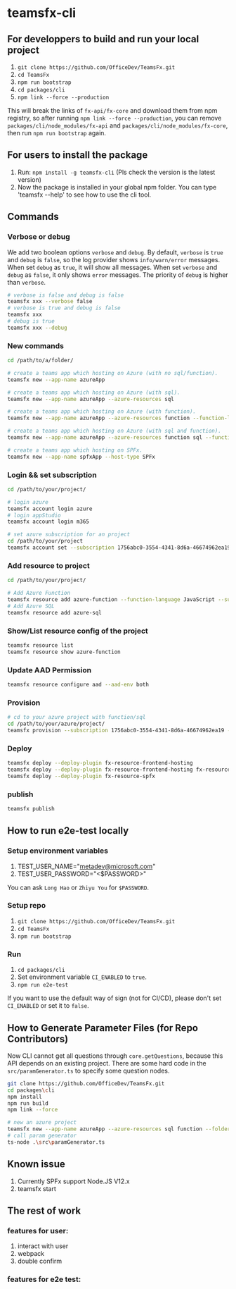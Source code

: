 # teamsfx-cli

## For developpers to build and run your local project

1. `git clone https://github.com/OfficeDev/TeamsFx.git`
2. `cd TeamsFx`
3. `npm run bootstrap`
4. `cd packages/cli`
5. `npm link --force --production`

This will break the links of `fx-api/fx-core` and download them from npm registry, so after running `npm link --force --production`, you can remove `packages/cli/node_modules/fx-api` and `packages/cli/node_modules/fx-core`, then run `npm run bootstrap` again. 

## For users to install the package
1. Run: `npm install -g teamsfx-cli` (Pls check the version is the latest version)
2. Now the package is installed in your global npm folder. You can type 'teamsfx --help' to see how to use the cli tool.

## Commands

### Verbose or debug

We add two boolean options `verbose` and `debug`. By default, `verbose` is `true` and `debug` is `false`, so the log provider shows `info/warn/error` messages. When set `debug` as `true`, it will show all messages. When set `verbose` and `debug` as `false`, it only shows `error` messages. The priority of `debug` is higher than `verbose`.

```bash
# verbose is false and debug is false
teamsfx xxx --verbose false
# verbose is true and debug is false
teamsfx xxx
# debug is true
teamsfx xxx --debug
```

### New commands

```bash
cd /path/to/a/folder/

# create a teams app which hosting on Azure (with no sql/function).
teamsfx new --app-name azureApp

# create a teams app which hosting on Azure (with sql).
teamsfx new --app-name azureApp --azure-resources sql

# create a teams app which hosting on Azure (with function).
teamsfx new --app-name azureApp --azure-resources function --function-language JavaScript

# create a teams app which hosting on Azure (with sql and function).
teamsfx new --app-name azureApp --azure-resources function sql --function-language JavaScript

# create a teams app which hosting on SPFx.
teamsfx new --app-name spfxApp --host-type SPFx
```

### Login && set subscription

```bash
cd /path/to/your/project/

# login azure
teamsfx account login azure
# login appStudio
teamsfx account login m365

# set azure subscription for an project
cd /path/to/your/project
teamsfx account set --subscription 1756abc0-3554-4341-8d6a-46674962ea19
```

### Add resource to project

```bash
cd /path/to/your/project/

# Add Azure Function
teamsfx resource add azure-function --function-language JavaScript --subscription 1756abc0-3554-4341-8d6a-46674962ea19
# Add Azure SQL
teamsfx resource add azure-sql
```

### Show/List resource config of the project
```bash
teamsfx resource list
teamsfx resource show azure-function
```

### Update AAD Permission
```bash
teamsfx resource configure aad --aad-env both
```
### Provision

```bash
# cd to your azure project with function/sql
cd /path/to/your/azure/project/
teamsfx provision --subscription 1756abc0-3554-4341-8d6a-46674962ea19 --sql-admin-name Abc123321 --sql-password Cab232332 --sql-confirm-password Cab232332
```

### Deploy

```bash
teamsfx deploy --deploy-plugin fx-resource-frontend-hosting
teamsfx deploy --deploy-plugin fx-resource-frontend-hosting fx-resource-function
teamsfx deploy --deploy-plugin fx-resource-spfx
```

### publish

```bash
teamsfx publish
```

## How to run e2e-test locally

### Setup environment variables
1. TEST_USER_NAME="metadev@microsoft.com"
2. TEST_USER_PASSWORD="<$PASSWORD>"

You can ask `Long Hao` or `Zhiyu You` for `$PASSWORD`.

### Setup repo
1. `git clone https://github.com/OfficeDev/TeamsFx.git`
2. `cd TeamsFx`
3. `npm run bootstrap`

### Run
1. `cd packages/cli`
2. Set environment variable `CI_ENABLED` to `true`.
2. `npm run e2e-test`

If you want to use the default way of sign (not for CI/CD), please don't set `CI_ENABLED` or set it to `false`.

## How to Generate Parameter Files (for Repo Contributors)

Now CLI cannot get all questions through `core.getQuestions`, because this API depends on an existing project. There are some hard code in the `src/paramGenerator.ts` to specify some question nodes.

```bash
git clone https://github.com/OfficeDev/TeamsFx.git
cd packages\cli
npm install
npm run build
npm link --force

# new an azure project
teamsfx new --app-name azureApp --azure-resources sql function --folder test-folder
# call param generator
ts-node .\src\paramGenerator.ts
```

## Known issue
1. Currently SPFx support Node.JS V12.x
2. teamsfx start

## The rest of work

### features for user:
1. interact with user
2. webpack
3. double confirm

### features for e2e test:
